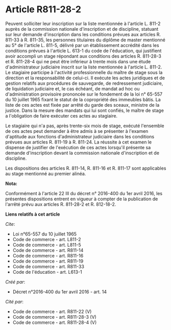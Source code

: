# Article R811-28-2

Peuvent solliciter leur inscription sur la liste mentionnée à l'article L. 811-2 auprès de la commission nationale
d'inscription et de discipline, statuant sur leur demande d'inscription dans les conditions prévues aux articles R. 811-33 à
R. 811-35, les personnes titulaires du diplôme de master mentionné au 5° de l'article L. 811-5, délivré par un établissement
accrédité dans les conditions prévues à l'article L. 613-1 du code de l'éducation, qui justifient avoir accompli un stage
répondant aux conditions des articles R. 811-28-3 et R. 811-28-4 qui ne peut être inférieur à trente mois dans une étude
d'administrateur judiciaire inscrit sur la liste mentionnée à l'article L. 811-2. Le stagiaire participe à l'activité
professionnelle du maître de stage sous la direction et la responsabilité de celui-ci. Il exécute les actes juridiques et de
gestion relatifs aux procédures de sauvegarde, de redressement judiciaire, de liquidation judiciaire et, le cas échéant, de
mandat ad hoc ou d'administration provisoire prononcée sur le fondement de la loi n° 65-557 du 10 juillet 1965 fixant le
statut de la copropriété des immeubles bâtis. La liste de ces actes est fixée par arrêté du garde des sceaux, ministre de la
justice. Dans la mesure des mandats qui lui sont confiés, le maître de stage a l'obligation de faire exécuter ces actes au
stagiaire. 

Le stagiaire qui n'a pas, après trente-six mois de stage, exécuté l'ensemble de ces actes peut demander à être admis à se
présenter à l'examen d'aptitude aux fonctions d'administrateur judiciaire dans les conditions prévues aux articles R. 811-19
à R. 811-24. La réussite à cet examen le dispense de justifier de l'exécution de ces actes lorsqu'il présente sa demande
d'inscription devant la commission nationale d'inscription et de discipline. 

Les dispositions des articles R. 811-14, R. 811-16 et R. 811-17 sont applicables au stage mentionné au premier alinéa.

**Nota:**

Conformément à l'article 22 III du décret n° 2016-400 du 1er avril 2016, les présentes dispositions entrent en vigueur à
compter de la publication de l'arrêté prévu aux articles R. 811-28-2 et R. 812-18-2.

**Liens relatifs à cet article**

_Cite_:

  - Loi n°65-557 du 10 juillet 1965
  - Code de commerce - art. L811-2
  - Code de commerce - art. L811-5
  - Code de commerce - art. R811-14
  - Code de commerce - art. R811-16
  - Code de commerce - art. R811-19
  - Code de commerce - art. R811-33
  - Code de l'éducation - art. L613-1

_Créé par_:

  - Décret n°2016-400 du 1er avril 2016 - art. 14

_Cité par_:

  - Code de commerce - art. R811-22 (V)
  - Code de commerce - art. R811-28-3 (V)
  - Code de commerce - art. R811-28-4 (V)
